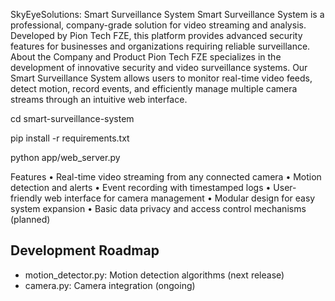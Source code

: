 SkyEyeSolutions: Smart Surveillance System
Smart Surveillance System is a professional, company-grade solution for video streaming and analysis. Developed by Pion Tech FZE, this platform provides advanced security features for businesses and organizations requiring reliable surveillance.
About the Company and Product
Pion Tech FZE specializes in the development of innovative security and video surveillance systems. Our Smart Surveillance System allows users to monitor real-time video feeds, detect motion, record events, and efficiently manage multiple camera streams through an intuitive web interface.


cd smart-surveillance-system

pip install -r requirements.txt

python app/web_server.py


Features
•	Real-time video streaming from any connected camera
•	Motion detection and alerts
•	Event recording with timestamped logs
•	User-friendly web interface for camera management
•	Modular design for easy system expansion
•	Basic data privacy and access control mechanisms (planned)


## Development Roadmap
- motion_detector.py: Motion detection algorithms (next release)
- camera.py: Camera integration (ongoing)

